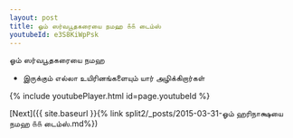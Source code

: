 ```yaml
---
layout: post
title: ஓம் ஸர்வபூதகரையை நமஹ ௧௧ டைம்ஸ்
youtubeId: e3S8KiWpPsk
---
```

 
 
 ஓம் ஸர்வபூதகரையை நமஹ  
 
 -  இருக்கும் எல்லா உயிரினங்களையும் யார் அழிக்கிறார்கள் 
 
  
 
  
 
 
 
 
 
 


{% include youtubePlayer.html id=page.youtubeId %}
 
[Next]({{ site.baseurl }}{% link  split2/_posts/2015-03-31-ஓம் ஹரிநாக்ஷயை நமஹ ௧௧ டைம்ஸ்.md%})
 
